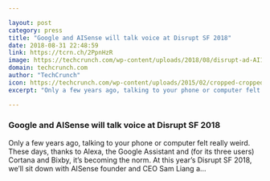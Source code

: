 ```yaml
---

layout: post
category: press
title: "Google and AISense will talk voice at Disrupt SF 2018"
date: 2018-08-31 22:48:59
link: https://tcrn.ch/2PpnHzR
image: https://techcrunch.com/wp-content/uploads/2018/08/disrupt-ad-AI1.jpg?w=764
domain: techcrunch.com
author: "TechCrunch"
icon: https://techcrunch.com/wp-content/uploads/2015/02/cropped-cropped-favicon-gradient.png?w=180
excerpt: "Only a few years ago, talking to your phone or computer felt really weird. These days, thanks to Alexa, the Google Assistant and (for its three users) Cortana and Bixby, it’s becoming the norm. At this year’s Disrupt SF 2018, we’ll sit down with AISense founder and CEO Sam Liang a…"

---
```


### Google and AISense will talk voice at Disrupt SF 2018

Only a few years ago, talking to your phone or computer felt really weird. These days, thanks to Alexa, the Google Assistant and (for its three users) Cortana and Bixby, it’s becoming the norm. At this year’s Disrupt SF 2018, we’ll sit down with AISense founder and CEO Sam Liang a…